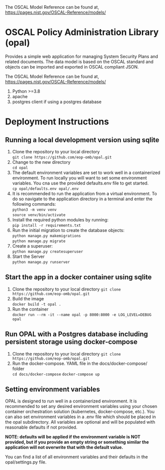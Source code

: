 The OSCAL Model Reference can be found at, https://pages.nist.gov/OSCAL-Reference/models/

# OSCAL Policy Administration Library (opal)
Provides a simple web application for managing System Security Plans and related documents.  The data model is based on the OSCAL standard and objects can be imported and exported in OSCAL compliant JSON. 

The OSCAL Model Reference can be found at, https://pages.nist.gov/OSCAL-Reference/models/

1. Python >=3.8
2. apache
3. postgres client if using a postgres database

# Deployment Instructions
## Running a local development version using sqlite
1. Clone the repository to your local directory\
   `git clone https://github.com/eop-omb/opal.git`
1. Change to the new directory \
`cd opal`
1. The default environment variables are set to work well in a containerized environment. To run locally you will want to set some environment variables. You cna use the provided defaults.env file to get started.\
   `cp opal/defaults.env opal/.env`
1. It is recommended to run the application from a virtual environment. To do so navigate to the application directory in a terminal and enter the following commands:\
   `python3 -m venv venv`\
   `source venv/bin/activate`
1. Install the required python modules by running:\
   `pip install -r requirements.txt`
1. Run the initial migration to create the database objects:\
   `python manage.py makemigrations`\
   `python manage.py migrate`
1. Create a superuser:\
   `python manage.py createsuperuser`
1. Start the Server\
   `python manage.py runserver`
## Start the app in a docker container using sqlite
1. Clone the repository to your local directory
   `git clone https://github.com/eop-omb/opal.git`
1. Build the image\
    `docker build -t opal .`
1. Run the container\
    `docker run --rm -it --name opal -p 8000:8000 -e LOG_LEVEL=DEBUG opal`
## Run OPAL with a Postgres database including persistent storage using docker-compose
1. Clone the repository to your local directory
   `git clone https://github.com/eop-omb/opal.git`
1. Run the docker-compose. YAML file in the docs/docker-compose/ folder\
    `cd docs/docker-compose`
    `docker-compose up`

## Setting environment variables
OPAL is designed to run well in a containerized environment. It is recommended to set any desired environment variables using your chosen container orchestration solution (kubernetes, docker-compose, etc.).  You can also set environment variables in a .env file which should be placed in the opal subdirectory. All variables are optional and will be populated with reasonable defaults if not provided. 

**NOTE: defaults will be applied if the environment variable is NOT provided, but if you provide an empty string or something similar the application will not overwrite that with the default value.**

You can find a list of all environment variables and their defaults in the opal/settings.py file.
